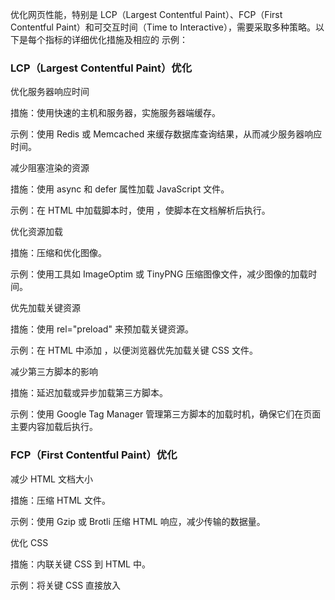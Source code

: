 优化网页性能，特别是 LCP（Largest Contentful Paint）、FCP（First Contentful Paint）和可交互时间（Time to Interactive），需要采取多种策略。以下是每个指标的详细优化措施及相应的
示例：

### LCP（Largest Contentful Paint）优化

优化服务器响应时间

措施：使用快速的主机和服务器，实施服务器端缓存。

示例：使用 Redis 或 Memcached 来缓存数据库查询结果，从而减少服务器响应时间。

减少阻塞渲染的资源

措施：使用 async 和 defer 属性加载 JavaScript 文件。

示例：在 HTML 中加载脚本时，使用 <script src="script.js" defer></script>，使脚本在文档解析后执行。

优化资源加载

措施：压缩和优化图像。

示例：使用工具如 ImageOptim 或 TinyPNG 压缩图像文件，减少图像的加载时间。

优先加载关键资源

措施：使用 rel="preload" 来预加载关键资源。

示例：在 HTML 中添加 <link rel="preload" href="styles.css" as="style">，以便浏览器优先加载关键 CSS 文件。

减少第三方脚本的影响

措施：延迟加载或异步加载第三方脚本。

示例：使用 Google Tag Manager 管理第三方脚本的加载时机，确保它们在页面主要内容加载后执行。

### FCP（First Contentful Paint）优化
减少 HTML 文档大小

措施：压缩 HTML 文件。

示例：使用 Gzip 或 Brotli 压缩 HTML 响应，减少传输的数据量。

优化 CSS

措施：内联关键 CSS 到 HTML 中。

示例：将关键 CSS 直接放入 <style> 标签内，以便浏览器在解析 HTML 时立即应用样式。

减少 JavaScript 的影响

措施：将 JavaScript 文件放在页面底部。

示例：在 HTML 的 <body> 结束前加载 JavaScript 文件，确保其在主要内容加载后执行。

使用快速的 DNS 和网络

措施：使用 DNS 预解析。
示例：在 HTML 中添加 <link rel="dns-prefetch" href="//example.com">，加速对外部资源的 DNS 解析。

### 可交互时间（Time to Interactive）优化

减少 JavaScript 执行时间

措施：分离关键路径 JavaScript 和非关键路径 JavaScript。

示例：使用 Webpack 的代码拆分功能，将非关键 JavaScript 代码拆分成单独的文件，延迟加载。

优化主线程工作

措施：最小化和合并 JavaScript 文件。

示例：使用 UglifyJS 或 Terser 压缩和合并 JavaScript 文件，减少文件大小和解析时间。

使用懒加载

措施：懒加载图像和其他非关键资源。

示例：使用 loading="lazy" 属性懒加载图像：<img src="image.jpg" loading="lazy" alt="Example Image">。

减少长任务

措施：使用 requestIdleCallback 延迟执行非关键任务。

示例：使用 requestIdleCallback 将非关键数据分析任务推迟到浏览器空闲时执行。

减少第三方脚本的影响

措施：延迟加载或异步加载第三方脚本。
示例：将第三方广告脚本设置为异步加载，确保它们不会阻塞页面的主线程。
总结
通过这些具体的优化措施，可以显著提升网页的 LCP、FCP 和可交互时间。每个措施都针对特定的性能瓶颈，结合使用可以提供更好的用户体验。定期使用性能分析工具（如 Google Lighthouse）监测和优化网页性能是保持良好用户体验的关键。
